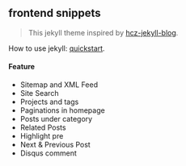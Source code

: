 ## frontend snippets

> This jekyll theme inspired by [hcz-jekyll-blog](https://github.com/codeasashu/hcz-jekyll-blog).

How to use jekyll: [quickstart](http://jekyll.com.cn/docs/quickstart/).

#### Feature

* Sitemap and XML Feed
* Site Search 
* Projects and tags
* Paginations in homepage
* Posts under category
* Related Posts
* Highlight pre
* Next & Previous Post
* Disqus comment
